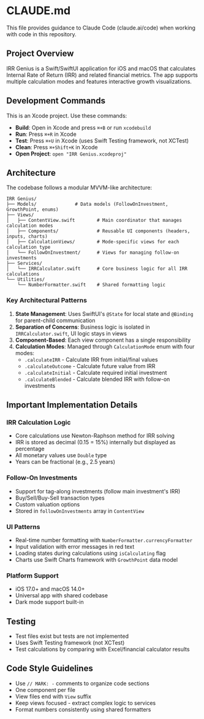 # CLAUDE.md

This file provides guidance to Claude Code (claude.ai/code) when working with code in this repository.

## Project Overview

IRR Genius is a Swift/SwiftUI application for iOS and macOS that calculates Internal Rate of Return (IRR) and related financial metrics. The app supports multiple calculation modes and features interactive growth visualizations.

## Development Commands

This is an Xcode project. Use these commands:

- **Build**: Open in Xcode and press `⌘+B` or run `xcodebuild`
- **Run**: Press `⌘+R` in Xcode
- **Test**: Press `⌘+U` in Xcode (uses Swift Testing framework, not XCTest)
- **Clean**: Press `⌘+Shift+K` in Xcode
- **Open Project**: `open "IRR Genius.xcodeproj"`

## Architecture

The codebase follows a modular MVVM-like architecture:

```
IRR Genius/
├── Models/              # Data models (FollowOnInvestment, GrowthPoint, enums)
├── Views/
│   ├── ContentView.swift        # Main coordinator that manages calculation modes
│   ├── Components/              # Reusable UI components (headers, inputs, charts)
│   ├── CalculationViews/        # Mode-specific views for each calculation type
│   └── FollowOnInvestment/      # Views for managing follow-on investments
├── Services/
│   └── IRRCalculator.swift      # Core business logic for all IRR calculations
└── Utilities/
    └── NumberFormatter.swift    # Shared formatting logic
```

### Key Architectural Patterns

1. **State Management**: Uses SwiftUI's `@State` for local state and `@Binding` for parent-child communication
2. **Separation of Concerns**: Business logic is isolated in `IRRCalculator.swift`, UI logic stays in views
3. **Component-Based**: Each view component has a single responsibility
4. **Calculation Modes**: Managed through `CalculationMode` enum with four modes:
   - `.calculateIRR` - Calculate IRR from initial/final values
   - `.calculateOutcome` - Calculate future value from IRR
   - `.calculateInitial` - Calculate required initial investment
   - `.calculateBlended` - Calculate blended IRR with follow-on investments

## Important Implementation Details

### IRR Calculation Logic
- Core calculations use Newton-Raphson method for IRR solving
- IRR is stored as decimal (0.15 = 15%) internally but displayed as percentage
- All monetary values use `Double` type
- Years can be fractional (e.g., 2.5 years)

### Follow-On Investments
- Support for tag-along investments (follow main investment's IRR)
- Buy/Sell/Buy-Sell transaction types
- Custom valuation options
- Stored in `followOnInvestments` array in `ContentView`

### UI Patterns
- Real-time number formatting with `NumberFormatter.currencyFormatter`
- Input validation with error messages in red text
- Loading states during calculations using `isCalculating` flag
- Charts use Swift Charts framework with `GrowthPoint` data model

### Platform Support
- iOS 17.0+ and macOS 14.0+
- Universal app with shared codebase
- Dark mode support built-in

## Testing
- Test files exist but tests are not implemented
- Uses Swift Testing framework (not XCTest)
- Test calculations by comparing with Excel/financial calculator results

## Code Style Guidelines
- Use `// MARK: -` comments to organize code sections
- One component per file
- View files end with `View` suffix
- Keep views focused - extract complex logic to services
- Format numbers consistently using shared formatters